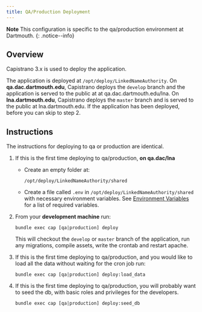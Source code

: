```yaml
---
title: QA/Production Deployment
---
```

**Note** This configuration is specific to the qa/production environment at Dartmouth.
{: .notice--info}

## Overview
Capistrano 3.x is used to deploy the application.

The application is deployed at `/opt/deploy/LinkedNameAuthority`. On **qa.dac.dartmouth.edu**, Capistrano deploys the `develop` branch and the application is served to the public at at qa.dac.dartmouth.edu/lna. On **lna.dartmouth.edu**, Capistrano deploys the `master` branch and is served to the public at lna.dartmouth.edu. If the application has been deployed, before you can skip to step 2.

## Instructions
The instructions for deploying to qa or production are identical.

1. If this is the first time deploying to qa/production, **on qa.dac/lna**
   - Create an empty folder at:

      ```
      /opt/deploy/LinkedNameAuthority/shared
      ```
   - Create a file called `.env` in `/opt/deploy/LinkedNameAuthority/shared` with necessary environment variables. See [Environment Variables](/lna/technical_documentation/environment_variables) for a list of required variables.

2. From your **development machine** run:

   ```
   bundle exec cap [qa|production] deploy
   ```

   This will checkout the `develop` or `master` branch of the application, run any migrations, compile assets, write the crontab and restart apache.

3. If this is the first time deploying to qa/production, and you would like to load all the data without waiting for the cron job run:

   ```
   bundle exec cap [qa|production] deploy:load_data
   ```

4. If this is the first time deploying to qa/production, you will probably want to seed the db, with basic roles and privileges for the developers.

   ```
   bundle exec cap [qa|production] deploy:seed_db
   ```
